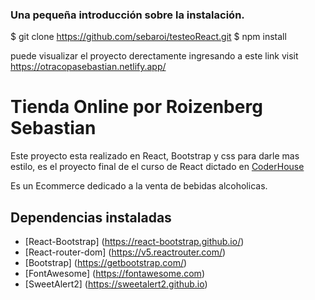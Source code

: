 
### Una pequeña introducción sobre la instalación.

$ git clone https://github.com/sebaroi/testeoReact.git
$ npm install

puede visualizar el proyecto derectamente ingresando a este link
visit https://otracopasebastian.netlify.app/

 # Tienda Online  por Roizenberg Sebastian

Este proyecto esta realizado en React, Bootstrap y css para darle mas estilo, es el proyecto final de el curso de React dictado en [CoderHouse](https://www.coderhouse.com)

Es un Ecommerce dedicado a la venta de bebidas alcoholicas. 

## Dependencias instaladas

- [React-Bootstrap] (https://react-bootstrap.github.io/)
- [React-router-dom] (https://v5.reactrouter.com/)
- [Bootstrap] (https://getbootstrap.com/)
- [FontAwesome] (https://fontawesome.com)
- [SweetAlert2] (https://sweetalert2.github.io)
